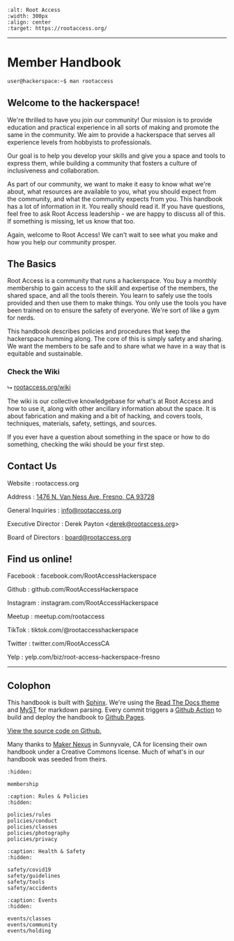```{image} _static/img/rootaccess-logo-color.svg
:alt: Root Access
:width: 300px
:align: center
:target: https://rootaccess.org/
```

---

# Member Handbook

```bash
user@hackerspace:~$ man rootaccess
```

## Welcome to the hackerspace!

We're thrilled to have you join our community! Our mission is to provide education and practical experience in all sorts of making and promote the same in the community. We aim to provide a hackerspace that serves all experience levels from hobbyists to professionals.

Our goal is to help you develop your skills and give you a space and tools to express them, while building a community that fosters a culture of inclusiveness and collaboration.

As part of our community, we want to make it easy to know what we're about, what resources are available to you, what you should expect from the community, and what the community expects from you. This handbook has a lot of information in it. You really should read it. If you have questions, feel free to ask Root Access leadership - we are happy to discuss all of this. If something is missing, let us know that too.

Again, welcome to Root Access! We can't wait to see what you make and how you help our community prosper.

## The Basics

Root Access is a community that runs a hackerspace. You buy a monthly membership to gain access to the skill and expertise of the members, the shared space, and all the tools therein. You learn to safely use the tools provided and then use them to make things. You only use the tools you have been trained on to ensure the safety of everyone. We're sort of like a gym for nerds.

This handbook describes policies and procedures that keep the hackerspace humming along. The core of this is simply safety and sharing. We want the members to be safe and to share what we have in a way that is equitable and sustainable.

### Check the Wiki

⮡ [rootaccess.org/wiki](https://rootaccess.org/wiki/)

The wiki is our collective knowledgebase for what's at Root Access and how to use it, along with other ancillary information about the space. It is about fabrication and making and a bit of hacking, and covers tools, techniques, materials, safety, settings, and sources.

If you ever have a question about something in the space or how to do something, checking the wiki should be your first step.

## Contact Us

Website
   : rootaccess.org

Address
   : [1476 N. Van Ness Ave, Fresno, CA 93728](https://goo.gl/maps/97driG8z3G22)

General Inquiries
   : info@rootaccess.org

Executive Director
   : Derek Payton &lt;[derek@rootaccess.org](mailto:derek@rootaccess.org)&gt;

Board of Directors
   : board@rootaccess.org

Find us online!
---------------

Facebook
   : facebook.com/RootAccessHackerspace

Github
   : github.com/RootAccessHackerspace

Instagram
   : instagram.com/RootAccessHackerspace

Meetup
   : meetup.com/rootaccess

TikTok
   : tiktok.com/@rootaccesshackerspace

Twitter
   : twitter.com/RootAccessCA

Yelp
   : yelp.com/biz/root-access-hackerspace-fresno

---

Colophon
--------

This handbook is built with [Sphinx](https://www.sphinx-doc.org). We're using the [Read The Docs theme](https://sphinx-rtd-theme.readthedocs.io/en/stable/) and [MyST](https://myst-parser.readthedocs.io/en/latest/) for markdown parsing. Every commit triggers a [Github Action](https://github.com/features/actions) to build and deploy the handbook to [Github Pages](https://pages.github.com/).

[View the source code on Github.](https://github.com/RootAccessHackerspace/handbook)

Many thanks to [Maker Nexus](https://www.makernexus.com/) in Sunnyvale, CA for licensing their own handbook under a Creative Commons license. Much of what's in our handbook was seeded from theirs.

```{toctree}
:hidden:

membership
```

```{toctree}
:caption: Rules & Policies
:hidden:

policies/rules
policies/conduct
policies/classes
policies/photography
policies/privacy
```

```{toctree}
:caption: Health & Safety
:hidden:

safety/covid19
safety/guidelines
safety/tools
safety/accidents
```

```{toctree}
:caption: Events
:hidden:

events/classes
events/community
events/holding
```
